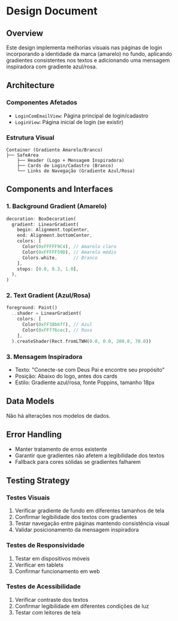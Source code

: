 # Design Document

## Overview

Este design implementa melhorias visuais nas páginas de login incorporando a identidade da marca (amarelo) no fundo, aplicando gradientes consistentes nos textos e adicionando uma mensagem inspiradora com gradiente azul/rosa.

## Architecture

### Componentes Afetados
- `LoginComEmailView`: Página principal de login/cadastro
- `LoginView`: Página inicial de login (se existir)

### Estrutura Visual
```
Container (Gradiente Amarelo/Branco)
├── SafeArea
    ├── Header (Logo + Mensagem Inspiradora)
    ├── Cards de Login/Cadastro (Branco)
    └── Links de Navegação (Gradiente Azul/Rosa)
```

## Components and Interfaces

### 1. Background Gradient (Amarelo)
```dart
decoration: BoxDecoration(
  gradient: LinearGradient(
    begin: Alignment.topCenter,
    end: Alignment.bottomCenter,
    colors: [
      Color(0xFFFFF9C4), // Amarelo claro
      Color(0xFFFFF59D), // Amarelo médio
      Colors.white,      // Branco
    ],
    stops: [0.0, 0.3, 1.0],
  ),
)
```

### 2. Text Gradient (Azul/Rosa)
```dart
foreground: Paint()
  ..shader = LinearGradient(
    colors: [
      Color(0xFF38b6ff), // Azul
      Color(0xFFf76cec), // Rosa
    ],
  ).createShader(Rect.fromLTWH(0.0, 0.0, 200.0, 70.0))
```

### 3. Mensagem Inspiradora
- Texto: "Conecte-se com Deus Pai e encontre seu propósito"
- Posição: Abaixo do logo, antes dos cards
- Estilo: Gradiente azul/rosa, fonte Poppins, tamanho 18px

## Data Models

Não há alterações nos modelos de dados.

## Error Handling

- Manter tratamento de erros existente
- Garantir que gradientes não afetem a legibilidade dos textos
- Fallback para cores sólidas se gradientes falharem

## Testing Strategy

### Testes Visuais
1. Verificar gradiente de fundo em diferentes tamanhos de tela
2. Confirmar legibilidade dos textos com gradientes
3. Testar navegação entre páginas mantendo consistência visual
4. Validar posicionamento da mensagem inspiradora

### Testes de Responsividade
1. Testar em dispositivos móveis
2. Verificar em tablets
3. Confirmar funcionamento em web

### Testes de Acessibilidade
1. Verificar contraste dos textos
2. Confirmar legibilidade em diferentes condições de luz
3. Testar com leitores de tela